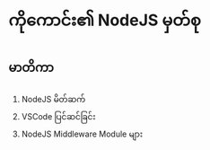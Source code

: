 # ကိုကောင်း၏ NodeJS မှတ်စု

## မာတိကာ

1. NodeJS မိတ်ဆက်
2. VSCode ပြင်ဆင်ခြင်း
3. NodeJS Middleware Module များ